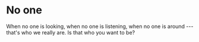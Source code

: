 # No one

When no one is looking, when no one is listening, when no one is around --- that's who we really are. Is that who you want to be?
